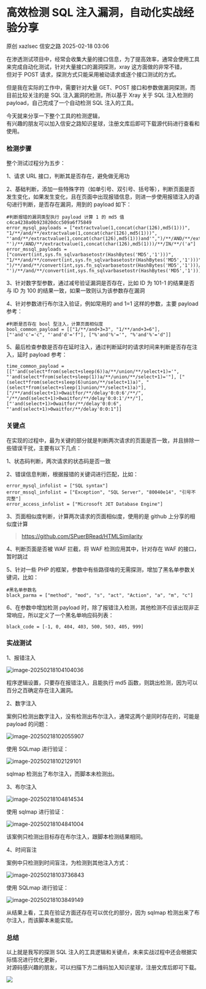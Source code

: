 #  高效检测 SQL 注入漏洞，自动化实战经验分享   
原创 xazlsec  信安之路   2025-02-18 03:06  
  
在渗透测试项目中，经常会收集大量的接口信息，为了提高效率，通常会使用工具来完成自动化测试，针对大量接口的漏洞探测，xray 这方面做的非常不错，  
但对于 POST 请求，探测方式只能采用被动请求或逐个接口测试的方式。  
  
但是我在实际的工作中，需要针对大量 GET、POST 接口和参数做漏洞探测，而目前比较关注的是 SQL 注入漏洞的检测，所以基于 Xray 关于 SQL 注入检测的 payload，自己完成了一个自动检测 SQL 注入的工具。  
  
今天就来分享一下整个工具的检测逻辑，  
有兴趣的朋友可以加入信安之路知识星球，注册文库后即可下载源代码进行查看和使用。  
### 检测步骤  
  
整个测试过程分为五步：  
  
1、请求 URL 接口，判断其是否存在，避免做无用功  
  
2、基础判断，添加一些特殊字符（如单引号、双引号、括号等），判断页面是否发生变化，如果发生变化，且在页面中出现报错信息，则进一步使用报错注入的语句进行判断，是否存在漏洞，用到的 payload 如下：  
```
#判断报错的漏洞类型执行 payload 计算 1 的 md5 值 c4ca4238a0b923820dcc509a6f75849
error_mysql_payloads = ["extractvalue(1,concat(char(126),md5(1)))", "1/**/and/**/extractvalue(1,concat(char(126),md5(1)))", "'and/**/extractvalue(1,concat(char(126),md5(1)))and'",")/**/AND/**/extractvalue(1,concat(char(126),md5(1)))/**/IN/**/(1", "')/**/AND/**/extractvalue(1,concat(char(126),md5(1)))/**/IN/**/('a"]
error_mssql_payloads = ["convert(int,sys.fn_sqlvarbasetostr(HashBytes('MD5','1')))", "1/**/and/**/convert(int,sys.fn_sqlvarbasetostr(HashBytes('MD5','1')))","'and/**/convert(int,sys.fn_sqlvarbasetostr(HashBytes('MD5','1')))>'0", ")/**/and/**/convert(int,sys.fn_sqlvarbasetostr(HashBytes('MD5','1')))/**/in/**/(1", "')/**/and/**/convert(int,sys.fn_sqlvarbasetostr(HashBytes('MD5','1')))/**/in/**/('a"]
```  
  
3、针对数字型参数，通过减号验证漏洞是否存在，比如 ID 为 101-1 的结果是否与 ID 为 100 的结果一致，如果一致则认为该参数存在漏洞  
  
4、针对参数进行布尔注入验证，例如常用的 and 1=1 这样的参数，主要 payload 参考：  
```
#判断是否存在 bool 型注入，计算页面相似度
bool_common_payload = [["1/**/and+3=3", "1/**/and+3=6"], ["'and'c'='c", "'and'd'='f"], ["%'and'%'='", "%'and'%'='d"]]
```  
  
5、最后检查参数是否存在延时注入，通过判断延时的请求时间来判断是否存在注入，延时 payload 参考：  
```
time_common_payload =[["'and(select*from(select+sleep(6))a/**/union/**/select+1)='", "'and(select*from(select+sleep(1))a/**/union/**/select+1)='"], ["(select*from(select+sleep(6)union/**/select+1)a)", "(select*from(select+sleep(1)union/**/select+1)a)"],["/**/and(select+1)>0waitfor/**/delay'0:0:6'/**/", "/**/and(select+1)>0waitfor/**/delay'0:0:1'/**/"], ["'and(select+1)>0waitfor/**/delay'0:0:6", "'and(select+1)>0waitfor/**/delay'0:0:1"]]
```  
### 关键点  
  
在实现的过程中，最为关键的部分就是判断两次请求的页面是否一致，并且排除一些错误干扰，主要有以下几点：  
  
1、状态码判断，两次请求的状态码是否一致  
  
2、错误信息判断，根据报错的关键词进行匹配，比如：  
```
error_mysql_infolist = ["SQL syntax"]
error_mssql_infolist = ["Exception", "SQL Server", "80040e14", "引号不完整"]
error_access_infolist = ["Microsoft JET Database Engine"]
```  
  
3、页面相似度判断，计算两次请求的页面相似度，使用的是 github 上分享的相似度计算  
> https://github.com/SPuerBRead/HTMLSimilarity  
  
  
4、判断页面是否被 WAF 拦截，将 WAF 检测应用其中，针对存在 WAF 的接口，暂时跳过  
  
5、针对一些 PHP 的框架，参数中有些路径啥的无需探测，增加了黑名单参数关键词，比如：  
```
#黑名单参数名
black_parma = ["method", "mod", "s", "act", "Action", "a", "m", "c"]

```  
  
6、在参数中增加检测 payload 时，除了报错注入检测，其他检测不应该出现非正常响应，所以定义了一个黑名单响应码列表：  
```
black_code = [-1, 0, 404, 403, 500, 503, 405, 999]
```  
### 实战测试  
  
1、报错注入  
  
![image-20250218104104036](https://mmbiz.qpic.cn/mmbiz_png/sGfPWsuKAfficw0aC0aicGeRG072hp6N6lpkCyH5k3ZGpnhRdVHdnX9KJA28ibk75NaLkJ93V7N9bOhlnicBSHibTJQ/640?wx_fmt=png&from=appmsg "")  
  
程序逻辑设置，只要存在报错注入，且能执行 md5 函数，则跳出检测，因为可以百分之百确定存在注入漏洞。  
  
2、数字注入  
  
案例只检测出数字注入，没有检测出布尔注入，通常这两个是同时存在的，可能是 payload 的问题：  
  
![image-20250218102055907](https://mmbiz.qpic.cn/mmbiz_png/sGfPWsuKAfficw0aC0aicGeRG072hp6N6lyUmcLRWWrNnYxRGWF7KARfZ2bId8J3vUlXAhzlzQbdYHnibibpuMJY4A/640?wx_fmt=png&from=appmsg "")  
  
使用 SQLmap 进行验证：  
  
![image-20250218102129101](https://mmbiz.qpic.cn/mmbiz_png/sGfPWsuKAfficw0aC0aicGeRG072hp6N6lPK3gd6VuSTNKDQ7qGf8SvdzlibLtzhby496GSyh2AV1EyfylkfG7cicQ/640?wx_fmt=png&from=appmsg "")  
  
sqlmap 检测出了布尔注入，而脚本未检测出。  
  
3、布尔注入  
  
![image-20250218104814534](https://mmbiz.qpic.cn/mmbiz_png/sGfPWsuKAfficw0aC0aicGeRG072hp6N6lAxFZRhVfDCwKgD2iaSuw2sIp3VM1VIWRmZe8LZGlpQc1e3AyXEFlJMA/640?wx_fmt=png&from=appmsg "")  
  
使用 sqlmap 进行验证：  
  
![image-20250218104841004](https://mmbiz.qpic.cn/mmbiz_png/sGfPWsuKAfficw0aC0aicGeRG072hp6N6liasxHSbl4iamVFDRGibcdTh1weYia9XO6JkQ2ZribfJGtnjXDn90VDoFyKQ/640?wx_fmt=png&from=appmsg "")  
  
该案例只检测出目标存在布尔注入，跟脚本检测结果相同。  
  
4、时间盲注  
  
案例中只检测到时间盲注，为检测到其他注入方式：  
  
![image-20250218103736843](https://mmbiz.qpic.cn/mmbiz_png/sGfPWsuKAfficw0aC0aicGeRG072hp6N6l8kxtEaXGiaia8z4m4Kyvu1l8a3FYzxMTuJw1CbpODlXGY0YEAnOU5dmg/640?wx_fmt=png&from=appmsg "")  
  
使用 SQLmap 进行验证：  
  
![image-20250218103849149](https://mmbiz.qpic.cn/mmbiz_png/sGfPWsuKAfficw0aC0aicGeRG072hp6N6lob7vl6pf0G7iaaAOQpfdicoiaicBw0TGFYib98om9jRMXicp6AptuD0qYMCQ/640?wx_fmt=png&from=appmsg "")  
  
从结果上看，工具在验证方面还存在可以优化的部分，因为 sqlmap 检测出来了布尔注入，而该脚本未能实现。  
### 总结  
  
以上就是我写的探测 SQL 注入的工具逻辑和关键点，未来实战过程中还会根据实际情况进行优化更新，  
对源码感兴趣的朋友，可以扫描下方二维码加入知识星球，注册文库后即可下载。  
  
![](https://mmbiz.qpic.cn/mmbiz_png/sGfPWsuKAfc1ibbG6mEdqV5Xpw0yu9UxtIoLlhiazxU4NakInEiam1mOnHHYw4pVq3nrrCc8tpnn5ictdhmNLUaHuA/640?wx_fmt=png&from=appmsg "")  
  
